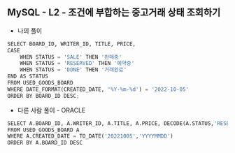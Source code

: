 ## MySQL - L2 - 조건에 부합하는 중고거래 상태 조회하기

- 나의 풀이
``` python
SELECT BOARD_ID, WRITER_ID, TITLE, PRICE, 
CASE 
    WHEN STATUS = 'SALE' THEN '판매중'
    WHEN STATUS = 'RESERVED' THEN '예약중'
    WHEN STATUS = 'DONE' THEN '거래완료'
END AS STATUS
FROM USED_GOODS_BOARD
WHERE DATE_FORMAT(CREATED_DATE, '%Y-%m-%d') = '2022-10-05'
ORDER BY BOARD_ID DESC;
```

- 다른 사람 풀이 - ORACLE
``` python
SELECT A.BOARD_ID, A.WRITER_ID, A.TITLE, A.PRICE, DECODE(A.STATUS,'RESERVED','예약중','DONE','거래완료','SALE','판매중') AS STATUS
FROM USED_GOODS_BOARD A
WHERE A.CREATED_DATE = TO_DATE('20221005','YYYYMMDD')
ORDER BY A.BOARD_ID DESC
```
